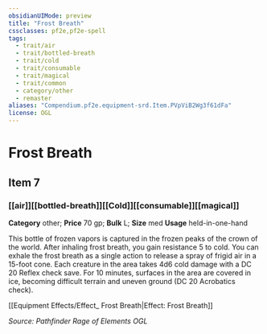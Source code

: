 ```yaml
---
obsidianUIMode: preview
title: "Frost Breath"
cssclasses: pf2e,pf2e-spell
tags:
  - trait/air
  - trait/bottled-breath
  - trait/cold
  - trait/consumable
  - trait/magical
  - trait/common
  - category/other
  - remaster
aliases: "Compendium.pf2e.equipment-srd.Item.PVpViB2Wg3f61dFa"
license: OGL
---
```

# Frost Breath
## Item 7
### [[air]][[bottled-breath]][[Cold]][[consumable]][[magical]]

**Category** other; 
**Price** 70 gp; 
**Bulk** L; **Size** med
**Usage** held-in-one-hand

This bottle of frozen vapors is captured in the frozen peaks of the crown of the world. After inhaling frost breath, you gain resistance 5 to cold. You can exhale the frost breath as a single action to release a spray of frigid air in a 15-foot cone. Each creature in the area takes 4d6 cold damage with a DC 20 Reflex check save. For 10 minutes, surfaces in the area are covered in ice, becoming difficult terrain and uneven ground (DC 20 Acrobatics check).

[[Equipment Effects/Effect_ Frost Breath|Effect: Frost Breath]]

*Source: Pathfinder Rage of Elements*
*OGL*